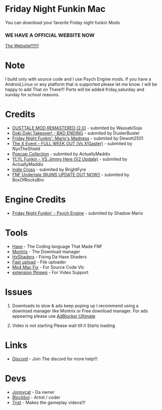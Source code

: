 # Friday Night Funkin Mac
You can download your favorite Friday night funkin Mods
### WE HAVE A OFFICIAL WEBSITE NOW
[The Website!!!!!!!](https://jonnycat-games.web.app)
  
# Note  
I build only with source code and I use Psych Engine mods. If you have a Android,Linux or any platform that is supported please let me know. 
I will be happy to add That on There!!! Ports will be added friday,saturday and sunday for school reasons.

# Credits 
- [DUSTTALE MOD REMASTERED (2.0)](https://gamebanana.com/mods/287084) -  submited by WassabiSoja 
- [Doki Doki Takeover! - BAD ENDING](https://gamebanana.com/mods/386603) -  submited by DusterBuster 
- [Friday Night Funkin': Mario's Madness](https://gamebanana.com/mods/359554) -  submited by Dewott2501 
- [The X Event - FULL WEEK OUT (Vs X!Gaster)](https://gamebanana.com/mods/44385) -  submited by NyxTheShield
- [Popcap Collection](https://gamebanana.com/mods/393540) -  submited by ActuallyMaddix
- [YLYL Funkin - VS Jimmy Here (V2 Update)](https://gamejolt.com/games/ylylfunkin/737235) -  submited by ActuallyMaddix
- [Indie Cross](https://gamejolt.com/games/indiecross/643540) -  submited by BrightFyre
- [FNF Undertale (RUINS UPDATE OUT NOW!)](https://gamebanana.com/mods/342415) -  submited by BoxOfRocksBro 
# Engine Credits 
- [Friday Night Funkin' - Psych Engine](https://gamebanana.com/mods/309789) -  submited by Shadow Mario
# Tools  
 
- [Haxe](https://haxe.org/download/) -  The Coding language That Made FNF 
- [Montrix](https://motrix.app) -  The Download manager
- [HxShaders](https://github.com/ItsyourboyJonnycat/HxShaders) -  Fixing Da Haxe Shaders
- [Fast upload](https://fastupload.io/en) -  File uploader 
- [Mp4 Mac Fix](https://github.com/BushTrain460615/MP4-Handler-mac-fix) -  For Source Code Vlc 
- [extension ffmpeg](https://github.com/MasterEric/extension-ffmpeg) -  For Video Support

# Issues 
 
 1. Downloads to slow & ads keep poping up 
 I recommend using a download manager like Montrix or Free download manager. 
 For ads appearing please use [AdBlocker Ultimate](https://chrome.google.com/webstore/detail/adblocker-ultimate/ohahllgiabjaoigichmmfljhkcfikeof?hl=en)
  
 2. Video is not starting 
 Please wait till it Starts loading
 
 # Links 
 - [Discord](https://discord.gg/qchFYzZJKu) -  Join The discord for more help!!!
  
 # Devs 
 - [Jonnycat](https://gamejolt.com/@TheSourceCodeMaster) -  Da owner   
 - [Blockboi](https://github.com/Mr-funkinguy) -  Artist / coder    
 - [Trist](https://www.youtube.com/channel/UCqZGeWSIgpFpmglJpOYAOwQ) - Makes the gameplay videos!!! 
